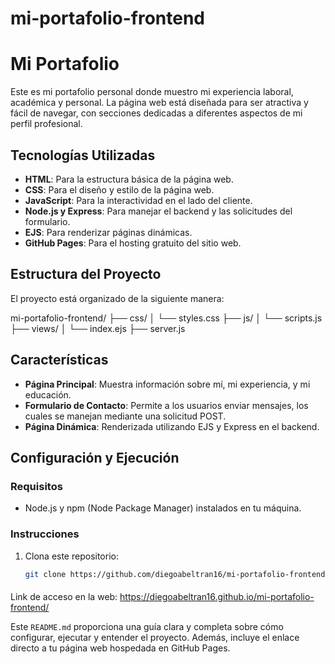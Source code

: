 # mi-portafolio-frontend
# Mi Portafolio

Este es mi portafolio personal donde muestro mi experiencia laboral, académica y personal. La página web está diseñada para ser atractiva y fácil de navegar, con secciones dedicadas a diferentes aspectos de mi perfil profesional.

## Tecnologías Utilizadas

- **HTML**: Para la estructura básica de la página web.
- **CSS**: Para el diseño y estilo de la página web.
- **JavaScript**: Para la interactividad en el lado del cliente.
- **Node.js y Express**: Para manejar el backend y las solicitudes del formulario.
- **EJS**: Para renderizar páginas dinámicas.
- **GitHub Pages**: Para el hosting gratuito del sitio web.

## Estructura del Proyecto

El proyecto está organizado de la siguiente manera:

mi-portafolio-frontend/
├── css/
│ └── styles.css
├── js/
│ └── scripts.js
├── views/
│ └── index.ejs
├── server.js


## Características

- **Página Principal**: Muestra información sobre mí, mi experiencia, y mi educación.
- **Formulario de Contacto**: Permite a los usuarios enviar mensajes, los cuales se manejan mediante una solicitud POST.
- **Página Dinámica**: Renderizada utilizando EJS y Express en el backend.

## Configuración y Ejecución

### Requisitos

- Node.js y npm (Node Package Manager) instalados en tu máquina.

### Instrucciones

1. Clona este repositorio:

   ```bash
   git clone https://github.com/diegoabeltran16/mi-portafolio-frontend.git

####
Link de acceso en la web: https://diegoabeltran16.github.io/mi-portafolio-frontend/

Este `README.md` proporciona una guía clara y completa sobre cómo configurar, ejecutar y entender el proyecto. Además, incluye el enlace directo a tu página web hospedada en GitHub Pages.
